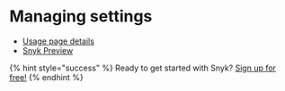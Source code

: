 # Managing settings

* [Usage page details](usage-page-details.md)
* [Snyk Preview](snyk-preview.md)

{% hint style="success" %}
Ready to get started with Snyk? [Sign up for free!](https://snyk.io/login?cta=sign-up&loc=footer&page=support_docs_page)
{% endhint %}

